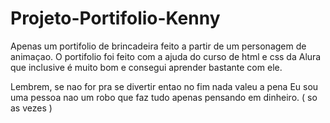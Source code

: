 # Projeto-Portifolio-Kenny
Apenas um portifolio de brincadeira feito a partir de um personagem de animaçao.
O portifolio foi feito com a ajuda do curso de html e css da Alura que inclusive é muito bom e consegui aprender bastante com ele.

Lembrem, se nao for pra se divertir entao no fim nada valeu a pena
Eu sou uma pessoa nao um robo que faz tudo apenas pensando em dinheiro. ( so as vezes )
